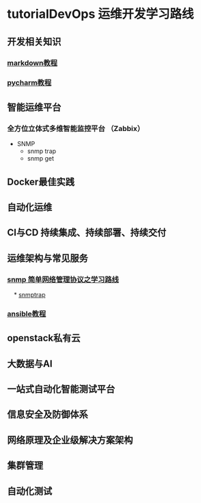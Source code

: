 # tutorialDevOps 运维开发学习路线




## 开发相关知识

### [markdown教程](https://github.com/shower2013/tutorialDevOps/blob/master/develop/markdownTutorial.md)

### [pycharm教程](https://github.com/shower2013/tutorialDevOps/blob/master/develop/pycharmTutorial.md)


## 智能运维平台

### 全方位立体式多维智能监控平台 （Zabbix）

* SNMP 
  * snmp trap
  * snmp get 

## Docker最佳实践




## 自动化运维



## CI与CD 持续集成、持续部署、持续交付


## 运维架构与常见服务

### [snmp 简单网络管理协议之学习路线](https://github.com/shower2013/tutorialDevOps/blob/master/operationalArchitectureCommonService/snmpTutorial.md)
     * [snmptrap](https://github.com/shower2013/tutorialDevOps/blob/master/operationalArchitectureCommonService/snmpTrap.md)

### [ansible教程](https://github.com/shower2013/tutorialDevOps/blob/master/operationalArchitectureCommonService/ansibleTutorial.md)







## openstack私有云




## 大数据与AI


## 一站式自动化智能测试平台


## 信息安全及防御体系





##  网络原理及企业级解决方案架构





## 集群管理






## 自动化测试




